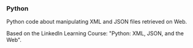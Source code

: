 <h3>Python</h3>
<p>Python code about manipulating XML and JSON files retrieved on Web.</p>
<p>Based on the LinkedIn Learning Course: "Python: XML, JSON, and the Web".</p>
